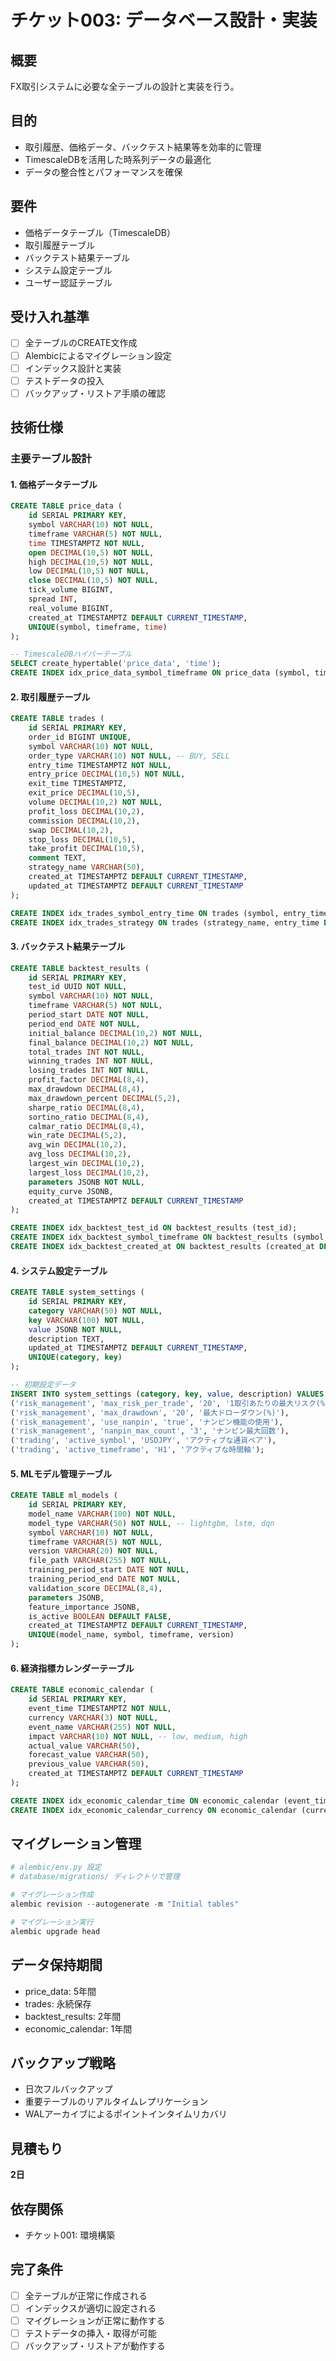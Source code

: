 # チケット003: データベース設計・実装

## 概要
FX取引システムに必要な全テーブルの設計と実装を行う。

## 目的
- 取引履歴、価格データ、バックテスト結果等を効率的に管理
- TimescaleDBを活用した時系列データの最適化
- データの整合性とパフォーマンスを確保

## 要件
- 価格データテーブル（TimescaleDB）
- 取引履歴テーブル
- バックテスト結果テーブル
- システム設定テーブル
- ユーザー認証テーブル

## 受け入れ基準
- [ ] 全テーブルのCREATE文作成
- [ ] Alembicによるマイグレーション設定
- [ ] インデックス設計と実装
- [ ] テストデータの投入
- [ ] バックアップ・リストア手順の確認

## 技術仕様

### 主要テーブル設計

#### 1. 価格データテーブル
```sql
CREATE TABLE price_data (
    id SERIAL PRIMARY KEY,
    symbol VARCHAR(10) NOT NULL,
    timeframe VARCHAR(5) NOT NULL,
    time TIMESTAMPTZ NOT NULL,
    open DECIMAL(10,5) NOT NULL,
    high DECIMAL(10,5) NOT NULL,
    low DECIMAL(10,5) NOT NULL,
    close DECIMAL(10,5) NOT NULL,
    tick_volume BIGINT,
    spread INT,
    real_volume BIGINT,
    created_at TIMESTAMPTZ DEFAULT CURRENT_TIMESTAMP,
    UNIQUE(symbol, timeframe, time)
);

-- TimescaleDBハイパーテーブル
SELECT create_hypertable('price_data', 'time');
CREATE INDEX idx_price_data_symbol_timeframe ON price_data (symbol, timeframe, time DESC);
```

#### 2. 取引履歴テーブル
```sql
CREATE TABLE trades (
    id SERIAL PRIMARY KEY,
    order_id BIGINT UNIQUE,
    symbol VARCHAR(10) NOT NULL,
    order_type VARCHAR(10) NOT NULL, -- BUY, SELL
    entry_time TIMESTAMPTZ NOT NULL,
    entry_price DECIMAL(10,5) NOT NULL,
    exit_time TIMESTAMPTZ,
    exit_price DECIMAL(10,5),
    volume DECIMAL(10,2) NOT NULL,
    profit_loss DECIMAL(10,2),
    commission DECIMAL(10,2),
    swap DECIMAL(10,2),
    stop_loss DECIMAL(10,5),
    take_profit DECIMAL(10,5),
    comment TEXT,
    strategy_name VARCHAR(50),
    created_at TIMESTAMPTZ DEFAULT CURRENT_TIMESTAMP,
    updated_at TIMESTAMPTZ DEFAULT CURRENT_TIMESTAMP
);

CREATE INDEX idx_trades_symbol_entry_time ON trades (symbol, entry_time DESC);
CREATE INDEX idx_trades_strategy ON trades (strategy_name, entry_time DESC);
```

#### 3. バックテスト結果テーブル
```sql
CREATE TABLE backtest_results (
    id SERIAL PRIMARY KEY,
    test_id UUID NOT NULL,
    symbol VARCHAR(10) NOT NULL,
    timeframe VARCHAR(5) NOT NULL,
    period_start DATE NOT NULL,
    period_end DATE NOT NULL,
    initial_balance DECIMAL(10,2) NOT NULL,
    final_balance DECIMAL(10,2) NOT NULL,
    total_trades INT NOT NULL,
    winning_trades INT NOT NULL,
    losing_trades INT NOT NULL,
    profit_factor DECIMAL(8,4),
    max_drawdown DECIMAL(8,4),
    max_drawdown_percent DECIMAL(5,2),
    sharpe_ratio DECIMAL(8,4),
    sortino_ratio DECIMAL(8,4),
    calmar_ratio DECIMAL(8,4),
    win_rate DECIMAL(5,2),
    avg_win DECIMAL(10,2),
    avg_loss DECIMAL(10,2),
    largest_win DECIMAL(10,2),
    largest_loss DECIMAL(10,2),
    parameters JSONB NOT NULL,
    equity_curve JSONB,
    created_at TIMESTAMPTZ DEFAULT CURRENT_TIMESTAMP
);

CREATE INDEX idx_backtest_test_id ON backtest_results (test_id);
CREATE INDEX idx_backtest_symbol_timeframe ON backtest_results (symbol, timeframe);
CREATE INDEX idx_backtest_created_at ON backtest_results (created_at DESC);
```

#### 4. システム設定テーブル
```sql
CREATE TABLE system_settings (
    id SERIAL PRIMARY KEY,
    category VARCHAR(50) NOT NULL,
    key VARCHAR(100) NOT NULL,
    value JSONB NOT NULL,
    description TEXT,
    updated_at TIMESTAMPTZ DEFAULT CURRENT_TIMESTAMP,
    UNIQUE(category, key)
);

-- 初期設定データ
INSERT INTO system_settings (category, key, value, description) VALUES
('risk_management', 'max_risk_per_trade', '20', '1取引あたりの最大リスク(%)'),
('risk_management', 'max_drawdown', '20', '最大ドローダウン(%)'),
('risk_management', 'use_nanpin', 'true', 'ナンピン機能の使用'),
('risk_management', 'nanpin_max_count', '3', 'ナンピン最大回数'),
('trading', 'active_symbol', 'USDJPY', 'アクティブな通貨ペア'),
('trading', 'active_timeframe', 'H1', 'アクティブな時間軸');
```

#### 5. MLモデル管理テーブル
```sql
CREATE TABLE ml_models (
    id SERIAL PRIMARY KEY,
    model_name VARCHAR(100) NOT NULL,
    model_type VARCHAR(50) NOT NULL, -- lightgbm, lstm, dqn
    symbol VARCHAR(10) NOT NULL,
    timeframe VARCHAR(5) NOT NULL,
    version VARCHAR(20) NOT NULL,
    file_path VARCHAR(255) NOT NULL,
    training_period_start DATE NOT NULL,
    training_period_end DATE NOT NULL,
    validation_score DECIMAL(8,4),
    parameters JSONB,
    feature_importance JSONB,
    is_active BOOLEAN DEFAULT FALSE,
    created_at TIMESTAMPTZ DEFAULT CURRENT_TIMESTAMP,
    UNIQUE(model_name, symbol, timeframe, version)
);
```

#### 6. 経済指標カレンダーテーブル
```sql
CREATE TABLE economic_calendar (
    id SERIAL PRIMARY KEY,
    event_time TIMESTAMPTZ NOT NULL,
    currency VARCHAR(3) NOT NULL,
    event_name VARCHAR(255) NOT NULL,
    impact VARCHAR(10) NOT NULL, -- low, medium, high
    actual_value VARCHAR(50),
    forecast_value VARCHAR(50),
    previous_value VARCHAR(50),
    created_at TIMESTAMPTZ DEFAULT CURRENT_TIMESTAMP
);

CREATE INDEX idx_economic_calendar_time ON economic_calendar (event_time);
CREATE INDEX idx_economic_calendar_currency ON economic_calendar (currency, event_time);
```

## マイグレーション管理
```python
# alembic/env.py 設定
# database/migrations/ ディレクトリで管理

# マイグレーション作成
alembic revision --autogenerate -m "Initial tables"

# マイグレーション実行
alembic upgrade head
```

## データ保持期間
- price_data: 5年間
- trades: 永続保存
- backtest_results: 2年間
- economic_calendar: 1年間

## バックアップ戦略
- 日次フルバックアップ
- 重要テーブルのリアルタイムレプリケーション
- WALアーカイブによるポイントインタイムリカバリ

## 見積もり
**2日**

## 依存関係
- チケット001: 環境構築

## 完了条件
- [ ] 全テーブルが正常に作成される
- [ ] インデックスが適切に設定される
- [ ] マイグレーションが正常に動作する
- [ ] テストデータの挿入・取得が可能
- [ ] バックアップ・リストアが動作する